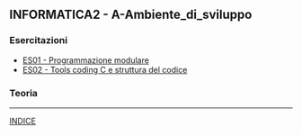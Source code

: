 ## INFORMATICA2 - A-Ambiente_di_sviluppo

### Esercitazioni
- [ES01 - Programmazione modulare](https://docs.google.com/presentation/d/1rnkFuhX5BblY07nkkcMq2vfXwqTFLcC_tgou5KFfbJU/edit#slide=id.p)
- [ES02 - Tools coding C e struttura del codice](https://docs.google.com/presentation/d/1woSZLbadNQqucIbC4LIhzH1LgMhm2NKWtOIYXeUz8BY/edit#slide=id.p)

### Teoria

--- 
[INDICE](../README.md) 